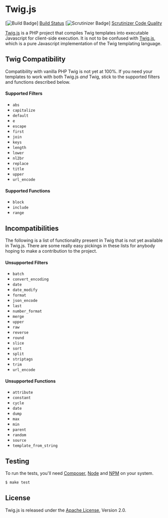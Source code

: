 Twig.js
=======

[![Build Badge]] [Build Status]
[![Scrutinizer Badge]] [Scrutinizer Code Quality]

[Twig.js](http://jmsyst.com/libs/twig.js) is a PHP project that compiles Twig
templates into executable Javascript for client-side execution. It is not to be
confused with [Twig.js](https://github.com/justjohn/twig.js/), which is a pure
Javascript implementation of the Twig templating language.

Twig Compatibility
------------------

Compatibility with vanilla PHP Twig is not yet at 100%. If you need your
templates to work with both Twig.js *and* Twig, stick to the supported filters
and functions described below.

#### Supported Filters

* `abs`
* `capitalize`
* `default`
* `e`
* `escape`
* `first`
* `join`
* `keys`
* `length`
* `lower`
* `nl2br`
* `replace`
* `title`
* `upper`
* `url_encode`

#### Supported Functions

* `block`
* `include`
* `range`

Incompatibilities
-----------------

The following is a list of functionality present in Twig that is not yet
available in Twig.js. There are some really easy pickings in these lists for
anybody hoping to make a contribution to the project.

#### Unsupported Filters

* `batch`
* `convert_encoding`
* `date`
* `date_modify`
* `format`
* `json_encode`
* `last`
* `number_format`
* `merge`
* `upper`
* `raw`
* `reverse`
* `round`
* `slice`
* `sort`
* `split`
* `striptags`
* `trim`
* `url_encode`

#### Unsupported Functions

* `attribute`
* `constant`
* `cycle`
* `date`
* `dump`
* `max`
* `min`
* `parent`
* `random`
* `source`
* `template_from_string`

Testing
-------

To run the tests, you'll need [Composer], [Node] and [NPM] on your system.

```bash
$ make test
```

License
-------

Twig.js is released under the [Apache License], Version 2.0.

[Apache License]: http://www.apache.org/licenses/LICENSE-2.0
[Composer]: https://getcomposer.org/
[Node]: http://nodejs.org/
[NPM]: https://www.npmjs.org/
[Build Badge]: https://secure.travis-ci.org/schmittjoh/twig.js.png
[Build Status]: http://travis-ci.org/schmittjoh/twig.js
[Scrutinizer Badge]: https://scrutinizer-ci.com/g/h2s/twig.js/badges/quality-score.png?b=master
[Scrutinizer Code Quality]: https://scrutinizer-ci.com/g/h2s/twig.js/?branch=master
